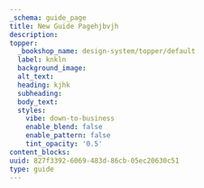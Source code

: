 ```yaml
---
_schema: guide_page
title: New Guide Pagehjbvjh
description:
topper:
  _bookshop_name: design-system/topper/default
  label: knkln
  background_image:
  alt_text:
  heading: kjhk
  subheading:
  body_text:
  styles:
    vibe: down-to-business
    enable_blend: false
    enable_pattern: false
    tint_opacity: '0.5'
content_blocks:
uuid: 827f3392-6069-483d-86cb-05ec20630c51
type: guide
---
```

